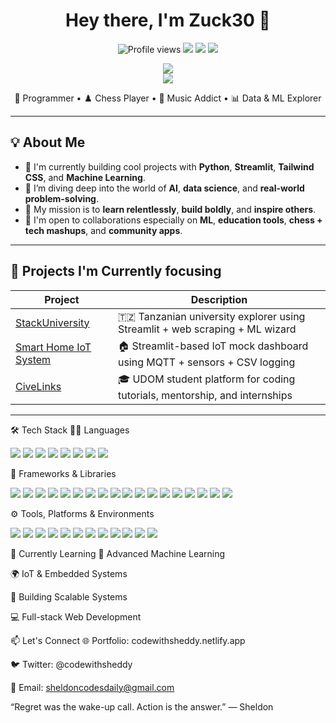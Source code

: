 
<h1 align="center">Hey there, I'm Zuck30 👋</h1>

<p align="center">
  <img src="https://komarev.com/ghpvc/?username=zuck30&style=for-the-badge&color=blueviolet" alt="Profile views" />
  <img src="https://img.shields.io/badge/Code-Python-blue?style=for-the-badge&logo=python&logoColor=white" />
  <img src="https://img.shields.io/badge/Machine%20Learning-🔥-red?style=for-the-badge" />
  <img src="https://img.shields.io/badge/Made%20with-❤️-pink?style=for-the-badge" />
</p>

<p align="center">
  <img src="https://github-readme-stats.vercel.app/api?username=zuck30&show_icons=true&theme=radical&hide=prs&count_private=true" />
  <br>
  <img src="https://github-readme-streak-stats.herokuapp.com/?user=zuck30&theme=radical" />
</p>

<p align="center">
  🧠 Programmer • ♟️ Chess Player • 🎵 Music Addict • 📊 Data & ML Explorer
</p>

---

## 💡 About Me

- 🔭 I'm currently building cool projects with **Python**, **Streamlit**, **Tailwind CSS**, and **Machine Learning**.
- 🌱 I’m diving deep into the world of **AI**, **data science**, and **real-world problem-solving**.
- 🧠 My mission is to **learn relentlessly**, **build boldly**, and **inspire others**.
- 💞️ I'm open to collaborations especially on **ML**, **education tools**, **chess + tech mashups**, and **community apps**.

---

## 🚀 Projects I'm Currently focusing

| Project | Description |
|--------|-------------|
| [StackUniversity](https://github.com/zuck30/stackuniversity) | 🇹🇿 Tanzanian university explorer using Streamlit + web scraping + ML wizard |
| [Smart Home IoT System](#) | 🏠 Streamlit-based IoT mock dashboard using MQTT + sensors + CSV logging |
| [CiveLinks](#) | 🎓 UDOM student platform for coding tutorials, mentorship, and internships |

---
🛠️ Tech Stack
👨‍💻 Languages
<p> <img src="https://img.shields.io/badge/Python-3776AB?style=flat-square&logo=python&logoColor=white" /> <img src="https://img.shields.io/badge/JavaScript-F7DF1E?style=flat-square&logo=javascript&logoColor=black" /> <img src="https://img.shields.io/badge/TypeScript-3178C6?style=flat-square&logo=typescript&logoColor=white" /> <img src="https://img.shields.io/badge/C/C++-00599C?style=flat-square&logo=c%2B%2B&logoColor=white" /> <img src="https://img.shields.io/badge/HTML5-E34F26?style=flat-square&logo=html5&logoColor=white" /> <img src="https://img.shields.io/badge/CSS3-1572B6?style=flat-square&logo=css3&logoColor=white" /> <img src="https://img.shields.io/badge/Shell_Script-89e051?style=flat-square&logo=gnu-bash&logoColor=white" /> <img src="https://img.shields.io/badge/Bash-4EAA25?style=flat-square&logo=gnu-bash&logoColor=white" /> </p>
🧰 Frameworks & Libraries
<p> <!-- Web & UI --> <img src="https://img.shields.io/badge/Streamlit-FF4B4B?style=flat-square&logo=streamlit&logoColor=white" /> <img src="https://img.shields.io/badge/React-20232A?style=flat-square&logo=react&logoColor=61DAFB" /> <img src="https://img.shields.io/badge/Tailwind_CSS-38B2AC?style=flat-square&logo=tailwind-css&logoColor=white" /> <img src="https://img.shields.io/badge/Bootstrap-7952B3?style=flat-square&logo=bootstrap&logoColor=white" /> <!-- Data Science --> <img src="https://img.shields.io/badge/Pandas-150458?style=flat-square&logo=pandas&logoColor=white" /> <img src="https://img.shields.io/badge/Numpy-013243?style=flat-square&logo=numpy&logoColor=white" /> <img src="https://img.shields.io/badge/Matplotlib-11557C?style=flat-square&logo=plotly&logoColor=white" /> <img src="https://img.shields.io/badge/Seaborn-004B6F?style=flat-square&logo=python&logoColor=white" /> <img src="https://img.shields.io/badge/WordCloud-29B6F6?style=flat-square&logo=cloudflare&logoColor=white" /> <!-- Machine Learning & AI --> <img src="https://img.shields.io/badge/scikit--learn-F7931E?style=flat-square&logo=scikitlearn&logoColor=white" /> <img src="https://img.shields.io/badge/TensorFlow-FF6F00?style=flat-square&logo=tensorflow&logoColor=white" /> <img src="https://img.shields.io/badge/PyTorch-EE4C2C?style=flat-square&logo=pytorch&logoColor=white" /> <img src="https://img.shields.io/badge/OpenCV-5C3EE8?style=flat-square&logo=opencv&logoColor=white" /> <!-- Web Scraping & APIs --> <img src="https://img.shields.io/badge/BeautifulSoup-004C3F?style=flat-square&logo=python&logoColor=white" /> <img src="https://img.shields.io/badge/Requests-005571?style=flat-square&logo=python&logoColor=white" /> <img src="https://img.shields.io/badge/FastAPI-009688?style=flat-square&logo=fastapi&logoColor=white" /> <!-- IoT & MQTT --> <img src="https://img.shields.io/badge/Paho_MQTT-FF9800?style=flat-square&logo=raspberrypi&logoColor=white" /> <img src="https://img.shields.io/badge/MockGPIO-556B2F?style=flat-square&logo=raspberrypi&logoColor=white" /> </p>
⚙️ Tools, Platforms & Environments
<p> <img src="https://img.shields.io/badge/Git-F05032?style=flat-square&logo=git&logoColor=white" /> <img src="https://img.shields.io/badge/GitHub-181717?style=flat-square&logo=github&logoColor=white" /> <img src="https://img.shields.io/badge/VS%20Code-007ACC?style=flat-square&logo=visual-studio-code&logoColor=white" /> <img src="https://img.shields.io/badge/Figma-F24E1E?style=flat-square&logo=figma&logoColor=white" /> <img src="https://img.shields.io/badge/Postman-FF6C37?style=flat-square&logo=postman&logoColor=white" /> <img src="https://img.shields.io/badge/Anaconda-44A833?style=flat-square&logo=anaconda&logoColor=white" /> <img src="https://img.shields.io/badge/Jupyter-F37626?style=flat-square&logo=jupyter&logoColor=white" /> <img src="https://img.shields.io/badge/Linux-FCC624?style=flat-square&logo=linux&logoColor=black" /> <img src="https://img.shields.io/badge/macOS-000000?style=flat-square&logo=apple&logoColor=white" /> <img src="https://img.shields.io/badge/Zsh-89e051?style=flat-square&logo=gnu-bash&logoColor=white" /> <img src="https://img.shields.io/badge/Notion-000000?style=flat-square&logo=notion&logoColor=white" /> <img src="https://img.shields.io/badge/Netlify-00C7B7?style=flat-square&logo=netlify&logoColor=white" /> </p>

🧠 Currently Learning
🧠 Advanced Machine Learning

🌍 IoT & Embedded Systems

💼 Building Scalable Systems

💻 Full-stack Web Development

📫 Let's Connect
🌐 Portfolio: codewithsheddy.netlify.app

🐦 Twitter: @codewithsheddy

💌 Email: sheldoncodesdaily@gmail.com

“Regret was the wake-up call. Action is the answer.” — Sheldon




